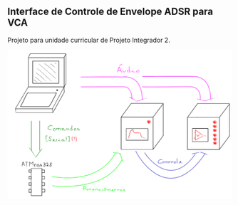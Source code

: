 ## Interface de Controle de Envelope ADSR para VCA
Projeto para unidade curricular de Projeto Integrador 2.

![](concept/concept.png)
